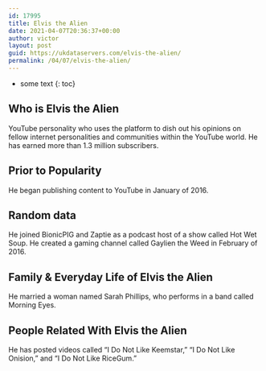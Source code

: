 ```yaml
---
id: 17995
title: Elvis the Alien
date: 2021-04-07T20:36:37+00:00
author: victor
layout: post
guid: https://ukdataservers.com/elvis-the-alien/
permalink: /04/07/elvis-the-alien/
---
```


* some text
{: toc}


## Who is Elvis the Alien



YouTube personality who uses the platform to dish out his opinions on fellow internet personalities and communities within the YouTube world. He has earned more than 1.3 million subscribers.

                
                
                
## Prior to Popularity



He began publishing content to YouTube in January of 2016.

                
                
                
## Random data



He joined BionicPIG and Zaptie as a podcast host of a show called Hot Wet Soup. He created a gaming channel called Gaylien the Weed in February of 2016.

                
                
                
## Family & Everyday Life of Elvis the Alien



He married a woman named Sarah Phillips, who performs in a band called Morning Eyes.

                
                
                
## People Related With Elvis the Alien



He has posted videos called &#8220;I Do Not Like Keemstar,&#8221; &#8220;I Do Not Like Onision,&#8221; and &#8220;I Do Not Like RiceGum.&#8221;

                
              
            
          
          
          